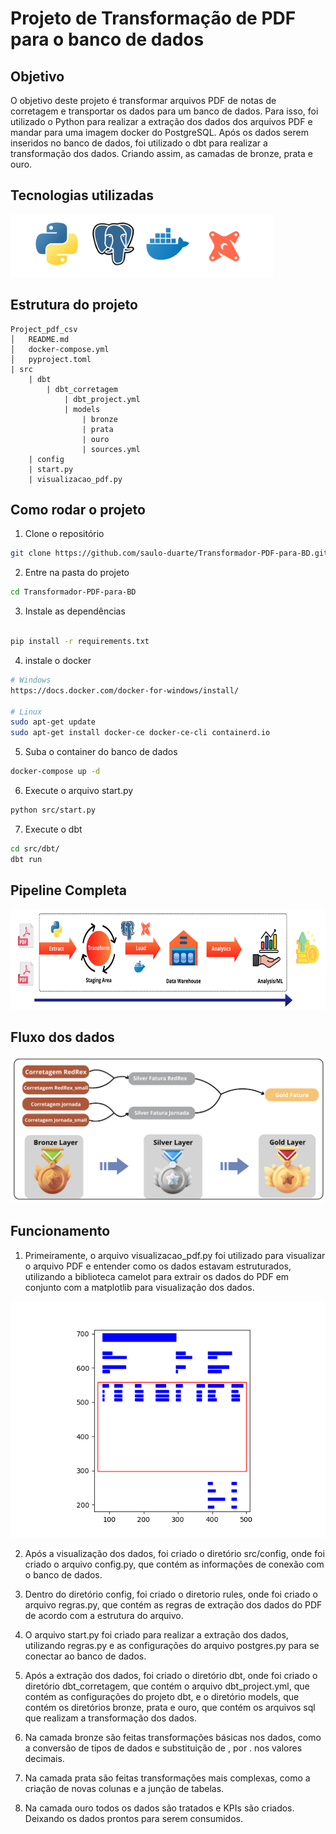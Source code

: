 # Projeto de Transformação de PDF para o banco de dados

## Objetivo

O objetivo deste projeto é transformar arquivos PDF de notas de corretagem e transportar os dados para um banco de dados. Para isso, foi utilizado o Python para realizar a extração dos dados dos arquivos PDF e mandar para uma imagem docker do PostgreSQL. Após os dados serem inseridos no banco de dados, foi utilizado o dbt para realizar a transformação dos dados. Criando assim, as camadas de bronze, prata e ouro.

## Tecnologias utilizadas

<img src="images/tools%20.png" alt="tools" height="100">

## Estrutura do projeto

```
Project_pdf_csv
│   README.md
│   docker-compose.yml
│   pyproject.toml
| src
    | dbt
        | dbt_corretagem
            | dbt_project.yml
            | models
                | bronze
                | prata
                | ouro
                | sources.yml
    | config
    | start.py
    | visualizacao_pdf.py

```

## Como rodar o projeto

1. Clone o repositório

```bash
git clone https://github.com/saulo-duarte/Transformador-PDF-para-BD.git
```

2. Entre na pasta do projeto

```bash
cd Transformador-PDF-para-BD
```

3. Instale as dependências

```bash

pip install -r requirements.txt

```
4. instale o docker
    
```bash
# Windows
https://docs.docker.com/docker-for-windows/install/

# Linux
sudo apt-get update
sudo apt-get install docker-ce docker-ce-cli containerd.io
```
5. Suba o container do banco de dados

```bash
docker-compose up -d
```
6. Execute o arquivo start.py

```bash
python src/start.py
```
7. Execute o dbt

```bash
cd src/dbt/
dbt run
```
## Pipeline Completa

<img src="images/pipeline.png" alt="pipeline" height="160">

## Fluxo dos dados
![fluxo](images/DW.png)

## Funcionamento

1. Primeiramente, o arquivo visualizacao_pdf.py foi utilizado para visualizar o arquivo PDF e entender como os dados estavam estruturados, utilizando a biblioteca camelot para extrair os dados do PDF em conjunto com a matplotlib para visualização dos dados.

![estrutura](images/estrutura_pdf.png)

2. Após a visualização dos dados, foi criado o diretório src/config, onde foi criado o arquivo config.py, que contém as informações de conexão com o banco de dados.

3. Dentro do diretório config, foi criado o diretorio rules, onde foi criado o arquivo regras.py, que contém as regras de extração dos dados do PDF de acordo com a estrutura do arquivo.

4. O arquivo start.py foi criado para realizar a extração dos dados, utilizando regras.py e as configurações do arquivo postgres.py para se conectar ao banco de dados.

5. Após a extração dos dados, foi criado o diretório dbt, onde foi criado o diretório dbt_corretagem, que contém o arquivo dbt_project.yml, que contém as configurações do projeto dbt, e o diretório models, que contém os diretórios bronze, prata e ouro, que contém os arquivos sql que realizam a transformação dos dados.

6. Na camada bronze são feitas transformações básicas nos dados, como a conversão de tipos de dados e substituição de , por . nos valores decimais.

7. Na camada prata são feitas transformações mais complexas, como a criação de novas colunas e a junção de tabelas.

8. Na camada ouro todos os dados são tratados e KPIs são criados. Deixando os dados prontos para serem consumidos.